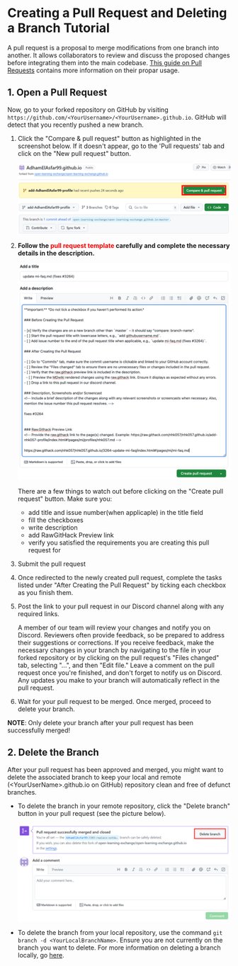 # Creating a Pull Request and Deleting a Branch Tutorial

A pull request is a proposal to merge modifications from one branch into another. It allows collaborators to review and discuss the proposed changes before integrating them into the main codebase. [This guide on Pull Requests](https://docs.github.com/en/pull-requests/collaborating-with-pull-requests/proposing-changes-to-your-work-with-pull-requests/about-pull-requests) contains more information on their propar usage.

## 1. Open a Pull Request

Now, go to your forked repository on GitHub by visiting `https://github.com/<YourUsername>/<YourUsername>.github.io`. GitHub will detect that you recently pushed a new branch.

1. Click the "Compare & pull request" button as highlighted in the screenshot below. If it doesn't appear, go to the 'Pull requests' tab and click on the "New pull request" button.

   ![Compare & Pull Button](image/mi-initiate-pull-request.png)

2. **Follow the <span style="color:red;">pull request template </span> carefully and complete the necessary details in the description.**

   ![Pull Request Template](image//mi-pr-title-and-description.png)

   There are a few things to watch out before clicking on the "Create pull request" button. Make sure you:
      - add title and issue number(when applicaple) in the title field
      - fill the checkboxes
      - write description
      - add RawGitHack Preview link
      - verify you satisfied the requirements you are creating this pull request for

3. Submit the pull request
4. Once redirected to the newly created pull request, complete the tasks listed under "After Creating the Pull Request" by ticking each checkbox as you finish them.
5. Post the link to your pull request in our Discord channel along with any required links.

    A member of our team will review your changes and notify you on Discord. Reviewers often provide feedback, so be prepared to address their suggestions or corrections. If you receive feedback, make the necessary changes in your branch by navigating to the file in your forked repository or by clicking on the pull request's "Files changed" tab, selecting "...", and then "Edit file." Leave a comment on the pull request once you're finished, and don't forget to notify us on Discord. Any updates you make to your branch will automatically reflect in the pull request.

6. Wait for your pull request to be merged. Once merged, proceed to delete your branch.

**NOTE**: Only delete your branch after your pull request has been successfully merged!

## 2. Delete the Branch

After your pull request has been approved and merged, you might want to delete the associated branch to keep your local and remote (&lt;YourUserName&gt;.github.io on GitHub) repository clean and free of defunct branches. 

- To delete the branch in your remote repository, click the "Delete branch" button in your pull request (see the picture below).

  ![Delete Merged Branch](image/mi-delete-merged-branch.png)

- To delete the branch from your local repository, use the command `git branch -d <YourLocalBranchName>`. Ensure you are not currently on the branch you want to delete. For more information on deleting a branch locally, go [here](https://tecadmin.net/delete-git-remote-and-local-branch/).
